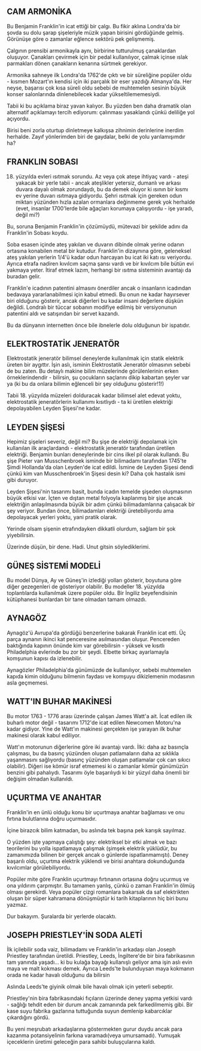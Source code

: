 
## CAM ARMONİKA
Bu Benjamin Franklin'in icat ettiği bir çalgı. Bu fikir aklına Londra'da bir şovda su dolu şarap şişeleriyle müzik yapan birisini gördüğünde gelmiş. Görünüşe göre o zamanlar eğlence sektörü pek gelişmemiş.

Çalgının prensibi armonikayla aynı, birbirine tutturulmuş çanaklardan oluşuyor. Çanakları çevirmek için bir pedal kullanılıyor, çalmak içinse ıslak parmakları dönen çanakların kenarına sürtmek gerekiyor.

Armonika sahneye ilk Londra'da 1762'de çıktı ve bir süreliğine popüler oldu - kısmen Mozart'ın kendisi için iki parçalık bir eser yazdığı Almanya'da. Her neyse, başarısı çok kısa süreli oldu sebebi de muhtemelen sesinin büyük konser salonlarında dinlenebilecek kadar yükseltilememesiydi.

Tabii ki bu açıklama biraz yavan kalıyor. Bu yüzden ben daha dramatik olan alternatif açıklamayı tercih ediyorum: çalınması yasaklandı çünkü deliliğe yol açıyordu.

Birisi beni zorla oturtup dinletmeye kalkışsa zihnimin derinlerine inerdim herhalde. Zayıf yönlerimden biri de gaydalar, belki de yolu yarılamışımdır ha?

## FRANKLIN SOBASI
18. yüzyılda evleri ısıtmak sorundu. Az veya çok ateşe ihtiyaç vardı - ateşi yakacak bir yerle tabii - ancak ateşlikler yetersiz, dumanlı ve arkası duvara dayalı olmak zorundaydı, bu da demek oluyor ki ısının bir kısmı ev yerine duvarı ısıtmaya gidiyordu. Şehri ısıtmak için gereken odun miktarı yüzünden hızla azalan ormanlara değinmeme gerek yok herhalde (evet, insanlar 1700'lerde bile ağaçları korumaya çalışıyordu - işe yaradı, değil mi?)

Bu, soruna Benjamin Franklin'in çözümüydü, mütevazi bir şekilde adını da Franklin'in Sobası koydu.

Soba esasen içinde ateş yakılan ve duvarın dibinde olmak yerine odanın ortasına konabilen metal bir kutudur. Franklin'in dizaynına göre, geleneksel ateş yakılan yerlerin 1/4'ü kadar odun harcayan bu icat iki katı ısı veriyordu. Ayrıca etrafa nadiren kıvılcım saçma şansı vardı ve bir kıvılcım bile bütün evi yakmaya yeter. İtiraf etmek lazım, herhangi bir ısıtma sisteminin avantajı da buradan gelir.

Franklin'e icadının patentini almasını önerdiler ancak o insanların icadından bedavaya yararlanabilmesi için kabul etmedi. Bu onun ne kadar hayırsever biri olduğunu gösterir, ancak diğerleri bu kadar insani değerlere düşkün değildi. Londralı bir tüccar sobanın modifiye edilmiş bir versiyonunun patentini aldı ve satışından bir servet kazandı.

Bu da dünyanın internetten önce bile ibnelerle dolu olduğunun bir ispatıdır.

## ELEKTROSTATİK JENERATÖR
Elektrostatik jeneratör bilimsel deneylerde kullanılmak için statik elektrik üreten bir aygıttır. İşin aslı, isminin Elektrostatik Jeneratör olmasının sebebi de bu zaten. Bu detaylı makine bilim müzelerinde görülenlerinin erken örneklerindendir - bilirsin, şu çocukların saçlarını dikip kabartan şeyler var ya (ki bu da onlara bilimin eğlenceli bir şey olduğunu gösterir!1!)

Tabii 18. yüzyılda müzeleri dolduracak kadar bilimsel alet edevat yoktu, elektrostatik jeneratörlerin kullanımı kısıtlıydı - ta ki üretilen elektriği depolayabilen Leyden Şişesi'ne kadar.

## LEYDEN ŞİŞESİ
Hepimiz şişeleri severiz, değil mi? Bu şişe de elektriği depolamak için kullanılan ilk araçlardandı - elektrostatik jeneratör tarafından üretilen elektriği. Benjamin bunları deneylerinde bir cins ilkel pil olarak kullandı. Bu şişe Pieter van Musschenbroek isminde bir bilimadamı tarafından 1745'te Şimdi Hollanda'da olan Leyden'de icat edildi. İsmine de Leyden Şişesi dendi çünkü kim van Musschenbroek'in Şişesi desin ki? Daha çok hastalık ismi gibi duruyor.

Leyden Şişesi'nin tasarımı basit, bunda icadın temelde şişeden oluşmasının büyük etkisi var. İçten ve dıştan metal folyoyla kaplanmış bir şişe ancak elektriğin anlaşılmasında büyük bir adım çünkü bilimadamlarına çalışacak bir şey veriyor. Bundan önce, bilimadamları elektriği üretebiliyordu ama depolayacak yerleri yoktu, yani pratik olarak.

Yerinde olsam şişenin etrafındayken dikkatli olurdum, sağlam bir şok yiyebilirsin.

Üzerinde düşün, bir dene. Hadi. Unut gitsin söylediklerimi.

## GÜNEŞ SİSTEMİ MODELİ
Bu model Dünya, Ay ve Güneş'in izlediği yolları gösterir, boyutuna göre diğer gezegenleri de gösteriyor olabilir. Bu modeller 18. yüzyılda toplantılarda kullanılmak üzere popüler oldu. Bir İngiliz beyefendisinin kütüphanesi bunlardan bir tane olmadan tamam olmazdı.

## AYNAGÖZ
Aynagöz'ü Avrupa'da gördüğü benzerlerine bakarak Franklin icat etti. Üç parça aynanın ikinci kat penceresine asılmasından oluşur. Pencereden baktığında kapının önünde kim var görebilirsin - yüksek ve kısıtlı Philadelphia evlerinde bu zor bir şeydi. Elbette birkaç ayarlamayla komşunun kapısı da izlenebilir.

Aynagözler Philadelphia'da günümüzde de kullanılıyor, sebebi muhtemelen kapıda kimin olduğunu bilmenin faydası ve komşuyu dikizlemenin modasının asla geçmemesi.

## WATT'IN BUHAR MAKİNESİ
Bu motor 1763 - 1776 arası üzerinde çalışan James Watt'a ait. İcat edilen ilk buharlı motor değil - tasarımı 1712'de icat edilen Newcomen Motoru'na kadar gidiyor. Yine de Watt'ın makinesi gerçekten işe yarayan ilk buhar makinesi olarak kabul ediliyor.

Watt'ın motorunun diğerlerine göre iki avantajı vardı. İlki: daha az basınçla çalışması, bu da basınç yüzünden oluşan patlamaların daha az sıklıkla yaşanmasını sağlıyordu (basınç yüzünden oluşan patlamalar çok can sıkıcı olabilir). Diğeri ise kömür israf etmemesi ki o zamanlar kömür günümüzün benzini gibi pahalıydı. Tasarımı öyle başarılıydı ki bir yüzyıl daha önemli bir değişim olmadan kullanıldı.

## UÇURTMA VE ANAHTAR
Franklin'in en ünlü olduğu konu bir uçurtmaya anahtar bağlaması ve onu fırtına bulutlarına doğru uçurmasıdır.

İçine birazcık bilim katmadan, bu aslında tek başına pek karışık sayılmaz.

O yüzden işte yapmaya çalıştığı şey: elektriksel bir etki almak ve bazı teorilerini bu yolla ispatlamaya çalışmak (şimşek elektrik yüklüdür, bu zamanımızda bilinen bir gerçek ancak o günlerde ispatlanmamıştı). Deney başarılı oldu, uçurtma elektrik yüklendi ve birisi anahtara dokunduğunda kıvılcımlar görülebiliyordu.

Popüler mite göre Franklin uçurtmayı fırtınanın ortasına doğru uçurmuş ve ona yıldırım çarpmıştır. Bu tamamen yanlış, çünkü o zaman Franklin'in ölmüş olması gerekirdi. Veya popüler çizgi romanlara bakarsak da saf elektrikten oluşan bir süper kahramana dönüşmüştür ki tarih kitaplarının hiç biri bunu yazmaz.

Dur bakayım. Şuralarda bir yerlerde olacaktı.

## JOSEPH PRIESTLEY'İN SODA ALETİ
İlk içilebilir soda vaiz, bilimadamı ve Franklin'in arkadaşı olan Joseph Priestley tarafından üretildi. Priestley, Leeds, İngiltere'de bir bira fabrikasının tam yanında yaşadı... ki bu kulağa bayağı kullanışlı geliyor ama işin aslı evin maya ve malt kokması demek. Ayrıca Leeds'te bulunduysan maya kokmanın orada ne kadar havalı olduğunu da bilirsin

Aslında Leeds'te giyinik olmak bile havalı olmak için yeterli sebeptir.

Priestley'nin bira fabrikasındaki fıçıların üzerinde deney yapma yetkisi vardı - sağlığı tehdit eden bir durum ancak zamanında pek farkedilmemiş gibi. Bir kase suyu fabrika gazlarına tuttuğunda suyun demlenip kabarcıklar çıkardığını gördü.

Bu yeni meşrubatı arkadaşlarına göstermekten gurur duydu ancak para kazanma potansiyelinin farkına varamadı(veya umursamadı). Yumuşak içeceklerin üretimi geleceğin para sahibi buluşçularına kaldı.
